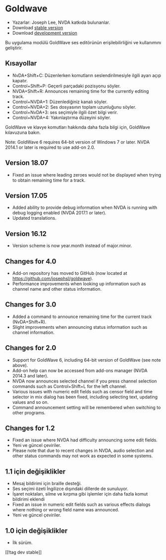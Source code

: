 # Goldwave #

* Yazarlar: Joseph Lee, NVDA katkıda bulunanlar.
* Download [stable version][1]
* Download [development version][2]

Bu uygulama modülü GoldWave ses editörünün erişilebilirliğini ve kullanımını
geliştirir.

## Kısayollar ##

* NvDA+Shift+C: Düzenlerken komutların seslendirilmesiyle ilgili ayarı açıp
  kapatır.
* Control+Shift+P: Geçerli parçadaki pozisyonu söyler.
* NVDA+Shift+R: Announces remaining time for the currently editing track.
* Control+NVDA+1: Düzenlediğiniz kanalı söyler.
* Control+NVDA+2: Ses dosyasının toplam uzunluğunu söyler.
* Control+NvDA+3: ses seçimiyle ilgili özet bilgi verir.
* Control+NVDA+4: Yakınlaştırma düzeyini söyler.

GoldWave ve klavye komutları hakkında daha fazla bilgi için, GoldWave
kılavuzuna bakın.

Note: GoldWave 6 requires 64-bit version of Windows 7 or later. NVDA 2014.1
or later is required to use add-on 2.0.

## Version 18.07

* Fixed an issue where leading zeroes would not be displayed when trying to
  obtain remaining time for a track.

## Version 17.05

* Added ability to provide debug information when NVDA is running with debug
  logging enabled (NVDA 2017.1 or later).
* Updated translations.

## Version 16.12

* Version scheme is now year.month instead of major.minor.

## Changes for 4.0

* Add-on repository has moved to GitHub (now located at
  https://github.com/josephsl/goldwave).
* Performance improvements when looking up information such as channel name
  and other status information.

## Changes for 3.0

* Added a command to announce remaining time for the current track
  (NvDA+Shift+R).
* Slight improvements when announcing status information such as channel
  information.

## Changes for 2.0

* Support for GoldWave 6, including 64-bit version of GoldWave (see note
  above).
* Add-on help can now be accessed from add-ons manager (NVDA 2014.3 and
  later).
* NVDA now announces selected channel if you press channel selection
  commands such as Control+Shift+L for the left channel.
* Various issues with numeric edit fields such as censor field and time
  selector in mix dialog has been fixed, including selecting text, updating
  values and so on.
* Command announcement setting will be remembered when switching to other
  programs.

## Changes for 1.2

* Fixed an issue where NVDA had difficulty announcing some edit fields.
* Yeni ve güncel çeviriler.
* Please note that due to recent changes in NVDA, audio selection and other
  status commands may not work as expected in some systems.

## 1.1 için değişiklikler

* Mesaj bildirimi için braille desteği.
* Ses seçimi özeti İngilizce dışındaki dillerde de sunuluyor.
* İşaret noktaları, silme ve kırpma gibi işlemler için daha fazla komut
  bildirimi eklendi
* Fixed an issue in numeric edit fields such as various effects dialogs
  where nothing or wrong field name was announced.
* Yeni ve güncel çeviriler.

## 1.0 için değişiklikler

* İlk sürüm.

[[!tag dev stable]]

[1]: https://addons.nvda-project.org/files/get.php?file=gwv

[2]: https://addons.nvda-project.org/files/get.php?file=gwv-dev
